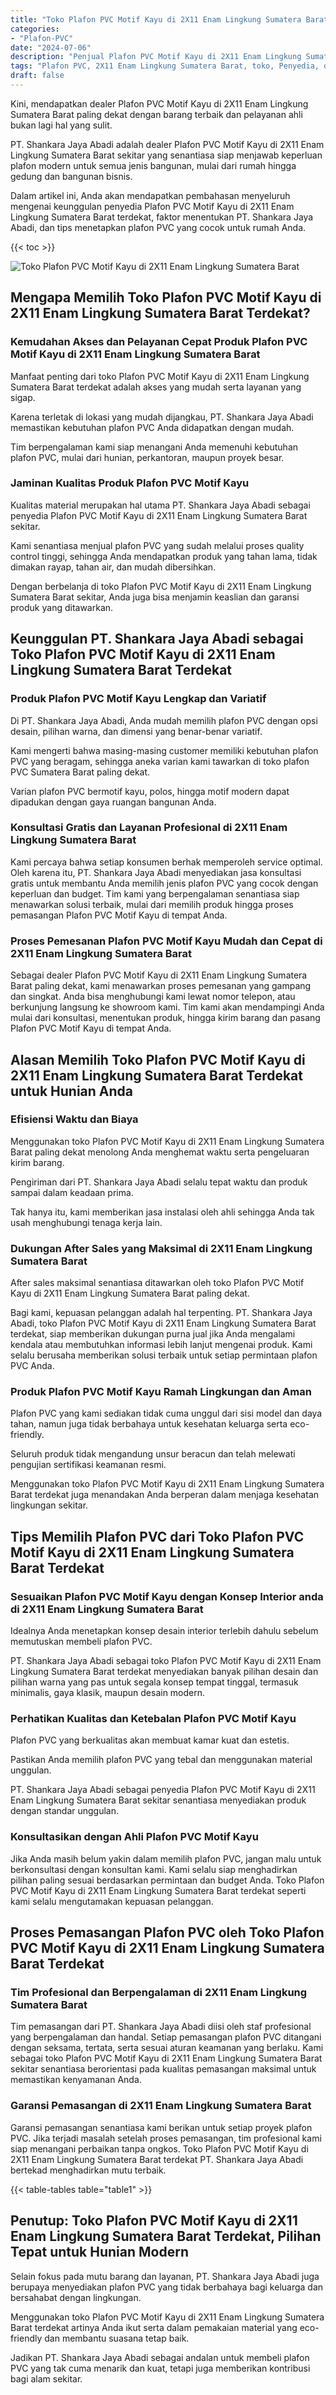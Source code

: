 ```yaml
---
title: "Toko Plafon PVC Motif Kayu di 2X11 Enam Lingkung Sumatera Barat"
categories: 
- "Plafon-PVC"
date: "2024-07-06"
description: "Penjual Plafon PVC Motif Kayu di 2X11 Enam Lingkung Sumatera Barat bagi tempat tinggal, office, dan toko. Produk terbaik, pilihan motif, pilihan warna menarik, dengan jasa penempatan dikerjakan oleh tenaga ahli profesional dan jaminan resmi!|Jasa distribusi Plafon PVC Motif Kayu di 2X11 Enam Lingkung Sumatera Barat untuk keperluan hunian, kantor, atau toko, beserta plafon unggulan dan instalasi oleh tenaga ahli profesional dan garansi resmi.|Pilihan Plafon PVC Motif Kayu di 2X11 Enam Lingkung Sumatera Barat yang terpercaya bagi tempat tinggal, office, serta gerai, bersama material terbaik dan penempatan ditangani oleh teknisi ahli serta kepastian resmi.|Distribusi Plafon PVC Motif Kayu di 2X11 Enam Lingkung Sumatera Barat untuk hunian, office, dan gerai, beserta produk berkualitas dan pemasangan oleh teknisi ahli, dilengkapi dengan jaminan resmi.}"
tags: "Plafon PVC, 2X11 Enam Lingkung Sumatera Barat, toko, Penyedia, distributor"
draft: false
---
```


Kini, mendapatkan dealer Plafon PVC Motif Kayu di 2X11 Enam Lingkung Sumatera Barat paling dekat dengan barang terbaik dan pelayanan ahli bukan lagi hal yang sulit.

PT. Shankara Jaya Abadi adalah dealer Plafon PVC Motif Kayu di 2X11 Enam Lingkung Sumatera Barat sekitar yang senantiasa siap menjawab keperluan plafon modern untuk semua jenis bangunan, mulai dari rumah hingga gedung dan bangunan bisnis.

Dalam artikel ini, Anda akan mendapatkan pembahasan menyeluruh mengenai keunggulan penyedia Plafon PVC Motif Kayu di 2X11 Enam Lingkung Sumatera Barat terdekat, faktor menentukan PT. Shankara Jaya Abadi, dan tips menetapkan plafon PVC yang cocok untuk rumah Anda.

{{< toc >}}

![Toko Plafon PVC Motif Kayu di 2X11 Enam Lingkung Sumatera Barat](/images/Plafon-PVC/Toko-Plafon-PVC-Motif-Kayu-di-2X11-Enam-Lingkung-Sumatera-Barat.png)


## Mengapa Memilih Toko Plafon PVC Motif Kayu di 2X11 Enam Lingkung Sumatera Barat Terdekat?

### Kemudahan Akses dan Pelayanan Cepat Produk Plafon PVC Motif Kayu di 2X11 Enam Lingkung Sumatera Barat

Manfaat penting dari toko Plafon PVC Motif Kayu di 2X11 Enam Lingkung Sumatera Barat terdekat adalah akses yang mudah serta layanan yang sigap.

Karena terletak di lokasi yang mudah dijangkau, PT. Shankara Jaya Abadi memastikan kebutuhan plafon PVC Anda didapatkan dengan mudah.

Tim berpengalaman kami siap menangani Anda memenuhi kebutuhan plafon PVC, mulai dari hunian, perkantoran, maupun proyek besar.

### Jaminan Kualitas Produk Plafon PVC Motif Kayu

Kualitas material merupakan hal utama PT. Shankara Jaya Abadi sebagai penyedia Plafon PVC Motif Kayu di 2X11 Enam Lingkung Sumatera Barat sekitar.

Kami senantiasa menjual plafon PVC yang sudah melalui proses quality control tinggi, sehingga Anda mendapatkan produk yang tahan lama, tidak dimakan rayap, tahan air, dan mudah dibersihkan.

Dengan berbelanja di toko Plafon PVC Motif Kayu di 2X11 Enam Lingkung Sumatera Barat sekitar, Anda juga bisa menjamin keaslian dan garansi produk yang ditawarkan.

## Keunggulan PT. Shankara Jaya Abadi sebagai Toko Plafon PVC Motif Kayu di 2X11 Enam Lingkung Sumatera Barat Terdekat

### Produk Plafon PVC Motif Kayu Lengkap dan Variatif

Di PT. Shankara Jaya Abadi, Anda mudah memilih plafon PVC dengan opsi desain, pilihan warna, dan dimensi yang benar-benar variatif.

Kami mengerti bahwa masing-masing customer memiliki kebutuhan plafon PVC yang beragam, sehingga aneka varian kami tawarkan di toko plafon PVC Sumatera Barat paling dekat.

Varian plafon PVC bermotif kayu, polos, hingga motif modern dapat dipadukan dengan gaya ruangan bangunan Anda.

### Konsultasi Gratis dan Layanan Profesional di 2X11 Enam Lingkung Sumatera Barat

Kami percaya bahwa setiap konsumen berhak memperoleh service optimal. Oleh karena itu, PT. Shankara Jaya Abadi menyediakan jasa konsultasi gratis untuk membantu Anda memilih jenis plafon PVC yang cocok dengan keperluan dan budget. Tim kami yang berpengalaman senantiasa siap menawarkan solusi terbaik, mulai dari memilih produk hingga proses pemasangan Plafon PVC Motif Kayu di tempat Anda.

### Proses Pemesanan Plafon PVC Motif Kayu Mudah dan Cepat di 2X11 Enam Lingkung Sumatera Barat

Sebagai dealer Plafon PVC Motif Kayu di 2X11 Enam Lingkung Sumatera Barat paling dekat, kami menawarkan proses pemesanan yang gampang dan singkat. Anda bisa menghubungi kami lewat nomor telepon, atau berkunjung langsung ke showroom kami. Tim kami akan mendampingi Anda mulai dari konsultasi, menentukan produk, hingga kirim barang dan pasang Plafon PVC Motif Kayu di tempat Anda.

## Alasan Memilih Toko Plafon PVC Motif Kayu di 2X11 Enam Lingkung Sumatera Barat Terdekat untuk Hunian Anda

### Efisiensi Waktu dan Biaya

Menggunakan toko Plafon PVC Motif Kayu di 2X11 Enam Lingkung Sumatera Barat paling dekat menolong Anda menghemat waktu serta pengeluaran kirim barang.

Pengiriman dari PT. Shankara Jaya Abadi selalu tepat waktu dan produk sampai dalam keadaan prima.

Tak hanya itu, kami memberikan jasa instalasi oleh ahli sehingga Anda tak usah menghubungi tenaga kerja lain.

### Dukungan After Sales yang Maksimal di 2X11 Enam Lingkung Sumatera Barat

After sales maksimal senantiasa ditawarkan oleh toko Plafon PVC Motif Kayu di 2X11 Enam Lingkung Sumatera Barat paling dekat.

Bagi kami, kepuasan pelanggan adalah hal terpenting. PT. Shankara Jaya Abadi, toko Plafon PVC Motif Kayu di 2X11 Enam Lingkung Sumatera Barat terdekat, siap memberikan dukungan purna jual jika Anda mengalami kendala atau membutuhkan informasi lebih lanjut mengenai produk. Kami selalu berusaha memberikan solusi terbaik untuk setiap permintaan plafon PVC Anda.

### Produk Plafon PVC Motif Kayu Ramah Lingkungan dan Aman

Plafon PVC yang kami sediakan tidak cuma unggul dari sisi model dan daya tahan, namun juga tidak berbahaya untuk kesehatan keluarga serta eco-friendly.

Seluruh produk tidak mengandung unsur beracun dan telah melewati pengujian sertifikasi keamanan resmi.

Menggunakan toko Plafon PVC Motif Kayu di 2X11 Enam Lingkung Sumatera Barat terdekat juga menandakan Anda berperan dalam menjaga kesehatan lingkungan sekitar.

## Tips Memilih Plafon PVC dari Toko Plafon PVC Motif Kayu di 2X11 Enam Lingkung Sumatera Barat Terdekat

### Sesuaikan Plafon PVC Motif Kayu dengan Konsep Interior anda di 2X11 Enam Lingkung Sumatera Barat

Idealnya Anda menetapkan konsep desain interior terlebih dahulu sebelum memutuskan membeli plafon PVC.

PT. Shankara Jaya Abadi sebagai toko Plafon PVC Motif Kayu di 2X11 Enam Lingkung Sumatera Barat terdekat menyediakan banyak pilihan desain dan pilihan warna yang pas untuk segala konsep tempat tinggal, termasuk minimalis, gaya klasik, maupun desain modern.

### Perhatikan Kualitas dan Ketebalan Plafon PVC Motif Kayu

Plafon PVC yang berkualitas akan membuat kamar kuat dan estetis.

Pastikan Anda memilih plafon PVC yang tebal dan menggunakan material unggulan.

PT. Shankara Jaya Abadi sebagai penyedia Plafon PVC Motif Kayu di 2X11 Enam Lingkung Sumatera Barat sekitar senantiasa menyediakan produk dengan standar unggulan.

### Konsultasikan dengan Ahli Plafon PVC Motif Kayu

Jika Anda masih belum yakin dalam memilih plafon PVC, jangan malu untuk berkonsultasi dengan konsultan kami. Kami selalu siap menghadirkan pilihan paling sesuai berdasarkan permintaan dan budget Anda. Toko Plafon PVC Motif Kayu di 2X11 Enam Lingkung Sumatera Barat terdekat seperti kami selalu mengutamakan kepuasan pelanggan.

## Proses Pemasangan Plafon PVC oleh Toko Plafon PVC Motif Kayu di 2X11 Enam Lingkung Sumatera Barat Terdekat

### Tim Profesional dan Berpengalaman di 2X11 Enam Lingkung Sumatera Barat

Tim pemasangan dari PT. Shankara Jaya Abadi diisi oleh staf profesional yang berpengalaman dan handal. Setiap pemasangan plafon PVC ditangani dengan seksama, tertata, serta sesuai aturan keamanan yang berlaku. Kami sebagai toko Plafon PVC Motif Kayu di 2X11 Enam Lingkung Sumatera Barat sekitar senantiasa berorientasi pada kualitas pemasangan maksimal untuk memastikan kenyamanan Anda.

### Garansi Pemasangan di 2X11 Enam Lingkung Sumatera Barat

Garansi pemasangan senantiasa kami berikan untuk setiap proyek plafon PVC. Jika terjadi masalah setelah proses pemasangan, tim profesional kami siap menangani perbaikan tanpa ongkos. Toko Plafon PVC Motif Kayu di 2X11 Enam Lingkung Sumatera Barat terdekat PT. Shankara Jaya Abadi bertekad menghadirkan mutu terbaik.

{{< table-tables table="table1" >}}

## Penutup: Toko Plafon PVC Motif Kayu di 2X11 Enam Lingkung Sumatera Barat Terdekat, Pilihan Tepat untuk Hunian Modern

Selain fokus pada mutu barang dan layanan, PT. Shankara Jaya Abadi juga berupaya menyediakan plafon PVC yang tidak berbahaya bagi keluarga dan bersahabat dengan lingkungan.

Menggunakan toko Plafon PVC Motif Kayu di 2X11 Enam Lingkung Sumatera Barat terdekat artinya Anda ikut serta dalam pemakaian material yang eco-friendly dan membantu suasana tetap baik.

Jadikan PT. Shankara Jaya Abadi sebagai andalan untuk membeli plafon PVC yang tak cuma menarik dan kuat, tetapi juga memberikan kontribusi bagi alam sekitar.
